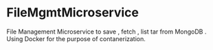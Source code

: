 # FileMgmtMicroservice
File Management Microservice to save , fetch , list tar from MongoDB . Using Docker for the purpose of contanerization.
